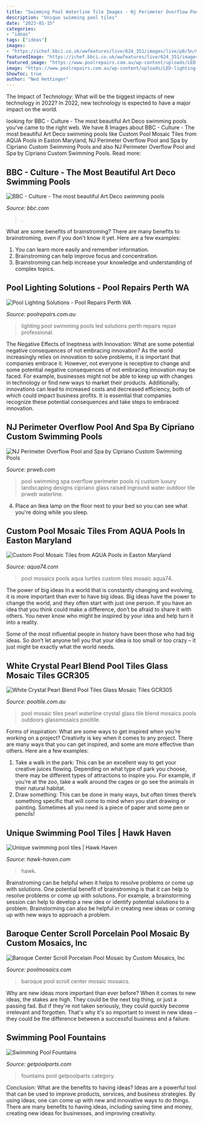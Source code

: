 ```yaml
---
title: "Swimming Pool Waterline Tile Images - Nj Perimeter Overflow Pool And Spa By Cipriano Custom Swimming Pools"
description: "Unique swimming pool tiles"
date: "2023-01-15"
categories:
- "ideas"
tags: ["ideas"]
images:
- "https://ichef.bbci.co.uk/wwfeatures/live/624_351/images/live/p0/5n/mf/p05nmfnv.jpg"
featuredImage: "https://ichef.bbci.co.uk/wwfeatures/live/624_351/images/live/p0/5n/mf/p05nmfnv.jpg"
featured_image: "https://www.poolrepairs.com.au/wp-content/uploads/LED-lighting-4-1.jpg"
image: "https://www.poolrepairs.com.au/wp-content/uploads/LED-lighting-4-1.jpg"
ShowToc: true
author: "Ned Hettinger"
---
```



The Impact of Technology: What will be the biggest impacts of new technology in 2022?
In 2022, new technology is expected to have a major impact on the world.

	

		
looking for BBC - Culture - The most beautiful Art Deco swimming pools you've came to the right web. We have 8 Images about BBC - Culture - The most beautiful Art Deco swimming pools like Custom Pool Mosaic Tiles from AQUA Pools in Easton Maryland, NJ Perimeter Overflow Pool and Spa by Cipriano Custom Swimming Pools and also NJ Perimeter Overflow Pool and Spa by Cipriano Custom Swimming Pools. Read more:
		
    
## BBC - Culture - The Most Beautiful Art Deco Swimming Pools

<img loading=lazy src="https://ichef.bbci.co.uk/wwfeatures/live/624_351/images/live/p0/5n/mf/p05nmfnv.jpg" onerror="this.onerror=null;this.src='https://tse1.mm.bing.net/th?id=OIP.RJDgIRjgmdv3HJZoHINJ8gHaEK&amp;pid=15.1';" alt="BBC - Culture - The most beautiful Art Deco swimming pools">

_Source: bbc.com_

>. 

	

What are some benefits of brainstroming?
There are many benefits to brainstroming, even if you don't know it yet. Here are a few examples: 
1. You can learn more easily and remember information. 
2. Brainstroming can help improve focus and concentration. 
3. Brainstroming can help increase your knowledge and understanding of complex topics.

    
## Pool Lighting Solutions - Pool Repairs Perth WA

<img loading=lazy src="https://www.poolrepairs.com.au/wp-content/uploads/LED-lighting-4-1.jpg" onerror="this.onerror=null;this.src='https://tse1.mm.bing.net/th?id=OIP.0cOmwXqGYcq6Y8h4HeL_WAHaEK&amp;pid=15.1';" alt="Pool Lighting Solutions - Pool Repairs Perth WA">

_Source: poolrepairs.com.au_

>lighting pool swimming pools led solutions perth repairs repair professional. 

	

The Negative Effects of Ineptness with Innovation: What are some potential negative consequences of not embracing innovation?
As the world increasingly relies on innovation to solve problems, it is important that companies embrace it. However, not everyone is receptive to change and some potential negative consequences of not embracing innovation may be faced. For example, businesses might not be able to keep up with changes in technology or find new ways to market their products. Additionally, innovations can lead to increased costs and decreased efficiency, both of which could impact business profits. It is essential that companies recognize these potential consequences and take steps to embraced innovation.

    
## NJ Perimeter Overflow Pool And Spa By Cipriano Custom Swimming Pools

<img loading=lazy src="http://ww1.prweb.com/prfiles/2011/11/10/8955527/Perimeter-Overflow-Pool-and-Spa-NJ.jpg" onerror="this.onerror=null;this.src='https://tse4.mm.bing.net/th?id=OIP.KLAN0hyjBMgTehkuuu_50wHaE9&amp;pid=15.1';" alt="NJ Perimeter Overflow Pool and Spa by Cipriano Custom Swimming Pools">

_Source: prweb.com_

>pool swimming spa overflow perimeter pools nj custom luxury landscaping designs cipriano glass raised inground water outdoor tile prweb waterline. 

	

4. Place an Ikea lamp on the floor next to your bed so you can see what you're doing while you sleep.

    
## Custom Pool Mosaic Tiles From AQUA Pools In Easton Maryland

<img loading=lazy src="https://aqua74.com/wp-content/uploads/2014/10/griswaldafternikon-014.jpg" onerror="this.onerror=null;this.src='https://tse3.mm.bing.net/th?id=OIP.CzqtLx6-m_a7e3jGxrEQXAHaE9&amp;pid=15.1';" alt="Custom Pool Mosaic Tiles from AQUA Pools in Easton Maryland">

_Source: aqua74.com_

>pool mosaics pools aqua turtles custom tiles mosaic aqua74. 

	

The power of big ideas
In a world that is constantly changing and evolving, it is more important than ever to have big ideas. Big ideas have the power to change the world, and they often start with just one person.
If you have an idea that you think could make a difference, don’t be afraid to share it with others. You never know who might be inspired by your idea and help turn it into a reality.

Some of the most influential people in history have been those who had big ideas. So don’t let anyone tell you that your idea is too small or too crazy – it just might be exactly what the world needs.

    
## White Crystal Pearl Blend Pool Tiles Glass Mosaic Tiles GCR305

<img loading=lazy src="https://www.pooltile.com.au/GlassMosaics/gcr305whitecrystalpearlblend5.jpg" onerror="this.onerror=null;this.src='https://tse4.mm.bing.net/th?id=OIP.iMPHv9pQ5XRkKXLWzwQFJgHaE7&amp;pid=15.1';" alt="White Crystal Pearl Blend Pool Tiles Glass Mosaic Tiles GCR305">

_Source: pooltile.com.au_

>pool mosaic tiles pearl waterline crystal glass tile blend mosaics pools outdoors glassmosaics pooltile. 

	

Forms of inspiration: What are some ways to get inspired when you’re working on a project?
Creativity is key when it comes to any project. There are many ways that you can get inspired, and some are more effective than others. Here are a few examples: 
1. Take a walk in the park: This can be an excellent way to get your creative juices flowing. Depending on what type of park you choose, there may be different types of attractions to inspire you. For example, if you’re at the zoo, take a walk around the cages or go see the animals in their natural habitat. 
2. Draw something: This can be done in many ways, but often times there’s something specific that will come to mind when you start drawing or painting. Sometimes all you need is a piece of paper and some pen or pencils!

    
## Unique Swimming Pool Tiles | Hawk Haven

<img loading=lazy src="https://hawk-haven.com/wp-content/uploads/imgp/unique-swimming-pool-tiles-9-3693.jpg" onerror="this.onerror=null;this.src='https://tse1.mm.bing.net/th?id=OIP.g_Q2fLA-_yPWjQddVeMX9gHaE1&amp;pid=15.1';" alt="Unique swimming pool tiles | Hawk Haven">

_Source: hawk-haven.com_

>hawk. 

	

Brainstroming can be helpful when it helps to resolve problems or come up with solutions.
One potential benefit of brainstroming is that it can help to resolve problems or come up with solutions. For example, a brainstorming session can help to develop a new idea or identify potential solutions to a problem. Brainstorming can also be helpful in creating new ideas or coming up with new ways to approach a problem.

    
## Baroque Center Scroll Porcelain Pool Mosaic By Custom Mosaics, Inc

<img loading=lazy src="https://www.poolmosaics.com/images/detailed/4/Image_35.jpg" onerror="this.onerror=null;this.src='https://tse3.mm.bing.net/th?id=OIP._lSV8-F0zjpfawsbub-9vwHaEK&amp;pid=15.1';" alt="Baroque Center Scroll Porcelain Pool Mosaic by Custom Mosaics, Inc">

_Source: poolmosaics.com_

>baroque pool scroll center mosaic mosaics. 

	

Why are new ideas more important than ever before?
When it comes to new ideas, the stakes are high. They could be the next big thing, or just a passing fad. But if they're not taken seriously, they could quickly become irrelevant and forgotten. That's why it's so important to invest in new ideas – they could be the difference between a successful business and a failure.

    
## Swimming Pool Fountains

<img loading=lazy src="http://www.getpoolparts.com/images/category/large/112.jpg" onerror="this.onerror=null;this.src='https://tse1.mm.bing.net/th?id=OIP.7sf3vbAoCN5Bw8OpMEoW8AHaDz&amp;pid=15.1';" alt="Swimming Pool Fountains">

_Source: getpoolparts.com_

>fountains pool getpoolparts category. 

	

Conclusion: What are the benefits to having ideas?
Ideas are a powerful tool that can be used to improve products, services, and business strategies. By using ideas, one can come up with new and innovative ways to do things. There are many benefits to having ideas, including saving time and money, creating new ideas for businesses, and improving creativity.

